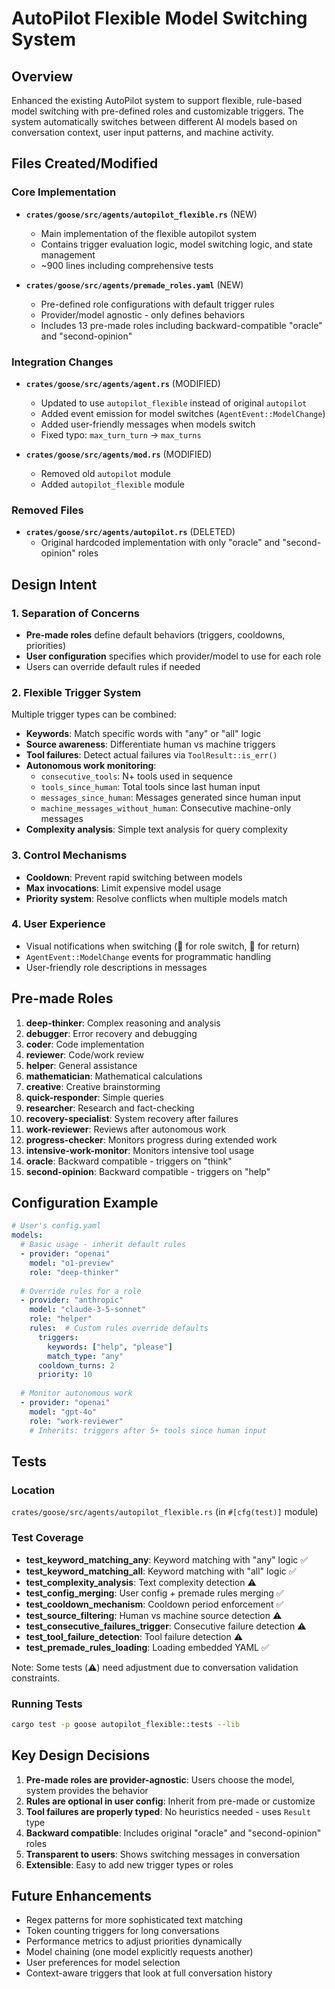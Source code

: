 # AutoPilot Flexible Model Switching System

## Overview
Enhanced the existing AutoPilot system to support flexible, rule-based model switching with pre-defined roles and customizable triggers. The system automatically switches between different AI models based on conversation context, user input patterns, and machine activity.

## Files Created/Modified

### Core Implementation
- **`crates/goose/src/agents/autopilot_flexible.rs`** (NEW)
  - Main implementation of the flexible autopilot system
  - Contains trigger evaluation logic, model switching logic, and state management
  - ~900 lines including comprehensive tests

- **`crates/goose/src/agents/premade_roles.yaml`** (NEW)
  - Pre-defined role configurations with default trigger rules
  - Provider/model agnostic - only defines behaviors
  - Includes 13 pre-made roles including backward-compatible "oracle" and "second-opinion"

### Integration Changes
- **`crates/goose/src/agents/agent.rs`** (MODIFIED)
  - Updated to use `autopilot_flexible` instead of original `autopilot`
  - Added event emission for model switches (`AgentEvent::ModelChange`)
  - Added user-friendly messages when models switch
  - Fixed typo: `max_turn_turn` → `max_turns`

- **`crates/goose/src/agents/mod.rs`** (MODIFIED)
  - Removed old `autopilot` module
  - Added `autopilot_flexible` module

### Removed Files
- **`crates/goose/src/agents/autopilot.rs`** (DELETED)
  - Original hardcoded implementation with only "oracle" and "second-opinion" roles

## Design Intent

### 1. Separation of Concerns
- **Pre-made roles** define default behaviors (triggers, cooldowns, priorities)
- **User configuration** specifies which provider/model to use for each role
- Users can override default rules if needed

### 2. Flexible Trigger System
Multiple trigger types can be combined:
- **Keywords**: Match specific words with "any" or "all" logic
- **Source awareness**: Differentiate human vs machine triggers
- **Tool failures**: Detect actual failures via `ToolResult::is_err()`
- **Autonomous work monitoring**:
  - `consecutive_tools`: N+ tools used in sequence
  - `tools_since_human`: Total tools since last human input
  - `messages_since_human`: Messages generated since human input
  - `machine_messages_without_human`: Consecutive machine-only messages
- **Complexity analysis**: Simple text analysis for query complexity

### 3. Control Mechanisms
- **Cooldown**: Prevent rapid switching between models
- **Max invocations**: Limit expensive model usage
- **Priority system**: Resolve conflicts when multiple models match

### 4. User Experience
- Visual notifications when switching (🚀 for role switch, 🔄 for return)
- `AgentEvent::ModelChange` events for programmatic handling
- User-friendly role descriptions in messages

## Pre-made Roles

1. **deep-thinker**: Complex reasoning and analysis
2. **debugger**: Error recovery and debugging
3. **coder**: Code implementation
4. **reviewer**: Code/work review
5. **helper**: General assistance
6. **mathematician**: Mathematical calculations
7. **creative**: Creative brainstorming
8. **quick-responder**: Simple queries
9. **researcher**: Research and fact-checking
10. **recovery-specialist**: System recovery after failures
11. **work-reviewer**: Reviews after autonomous work
12. **progress-checker**: Monitors progress during extended work
13. **intensive-work-monitor**: Monitors intensive tool usage
14. **oracle**: Backward compatible - triggers on "think"
15. **second-opinion**: Backward compatible - triggers on "help"

## Configuration Example

```yaml
# User's config.yaml
models:
  # Basic usage - inherit default rules
  - provider: "openai"
    model: "o1-preview"
    role: "deep-thinker"
    
  # Override rules for a role
  - provider: "anthropic"
    model: "claude-3-5-sonnet"
    role: "helper"
    rules:  # Custom rules override defaults
      triggers:
        keywords: ["help", "please"]
        match_type: "any"
      cooldown_turns: 2
      priority: 10
      
  # Monitor autonomous work
  - provider: "openai"
    model: "gpt-4o"
    role: "work-reviewer"
    # Inherits: triggers after 5+ tools since human input
```

## Tests

### Location
`crates/goose/src/agents/autopilot_flexible.rs` (in `#[cfg(test)]` module)

### Test Coverage
- **test_keyword_matching_any**: Keyword matching with "any" logic ✅
- **test_keyword_matching_all**: Keyword matching with "all" logic ✅
- **test_complexity_analysis**: Text complexity detection ⚠️
- **test_config_merging**: User config + premade rules merging ✅
- **test_cooldown_mechanism**: Cooldown period enforcement ✅
- **test_source_filtering**: Human vs machine source detection ⚠️
- **test_consecutive_failures_trigger**: Consecutive failure detection ⚠️
- **test_tool_failure_detection**: Tool failure detection ⚠️
- **test_premade_rules_loading**: Loading embedded YAML ✅

Note: Some tests (⚠️) need adjustment due to conversation validation constraints.

### Running Tests
```bash
cargo test -p goose autopilot_flexible::tests --lib
```

## Key Design Decisions

1. **Pre-made roles are provider-agnostic**: Users choose the model, system provides the behavior
2. **Rules are optional in user config**: Inherit from pre-made or customize
3. **Tool failures are properly typed**: No heuristics needed - uses `Result` type
4. **Backward compatible**: Includes original "oracle" and "second-opinion" roles
5. **Transparent to users**: Shows switching messages in conversation
6. **Extensible**: Easy to add new trigger types or roles

## Future Enhancements

- Regex patterns for more sophisticated text matching
- Token counting triggers for long conversations
- Performance metrics to adjust priorities dynamically
- Model chaining (one model explicitly requests another)
- User preferences for model selection
- Context-aware triggers that look at full conversation history
